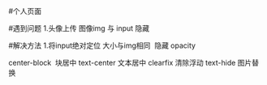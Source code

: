 #个人页面



#遇到问题
1.头像上传  图像img 与 input 隐藏



#解决方法
1.将input绝对定位 大小与img相同  隐藏  opacity

center-block  块居中  text-center 文本居中
clearfix 清除浮动
text-hide 图片替换



